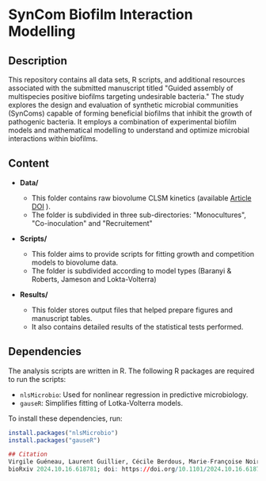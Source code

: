 # SynCom Biofilm Interaction Modelling

## Description
This repository contains all data sets, R scripts, and additional resources associated with the submitted manuscript titled "Guided assembly of multispecies positive biofilms targeting undesirable bacteria." The study explores the design and evaluation of synthetic microbial communities (SynComs) capable of forming beneficial biofilms that inhibit the growth of pathogenic bacteria. It employs a combination of experimental biofilm models and mathematical modelling to understand and optimize microbial interactions within biofilms.

## Content
- **Data/**
  - This folder contains raw biovolume CLSM kinetics (available [Article DOI](https://doi.org/10.57745/XRXQEI) ).
  - The folder is subdivided in three sub-directories: "Monocultures", "Co-inoculation" and "Recruitement"
  
- **Scripts/**
  - This folder aims to provide scripts for fitting growth and competition models to biovolume data.
  - The folder is subdivided according to model types (Baranyi & Roberts, Jameson and Lokta-Volterra)
  
- **Results/**
  - This folder stores output files that helped prepare figures and manuscript tables.
  - It also contains detailed results of the statistical tests performed.

## Dependencies
The analysis scripts are written in R. The following R packages are required to run the scripts:
- `nlsMicrobio`: Used for nonlinear regression in predictive microbiology.
- `gauseR`: Simplifies fitting of Lotka-Volterra models.

To install these dependencies, run:
```R
install.packages("nlsMicrobio")
install.packages("gauseR")

## Citation
Virgile Guéneau, Laurent Guillier, Cécile Berdous, Marie-Françoise Noirot-Gros, Guillermo Jiménez, Julia Plateau-Gonthier, Pascale Serror, Mathieu Castex, Romain Briandet
bioRxiv 2024.10.16.618781; doi: https://doi.org/10.1101/2024.10.16.618781

